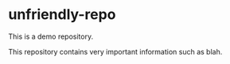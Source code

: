 # unfriendly-repo
This is a demo repository. 

This repository contains very important information such as blah. 
